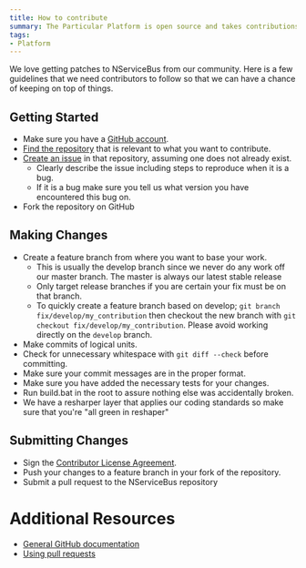 ```yaml
---
title: How to contribute
summary: The Particular Platform is open source and takes contributions from the community. 
tags:
- Platform
---
```


We love getting patches to NServiceBus from our community. Here is a few guidelines that we
need contributors to follow so that we can have a chance of keeping on top of things.

## Getting Started

* Make sure you have a [GitHub account](https://github.com/signup/free).
* [Find the repository](https://github.com/Particular/) that is relevant to what you want to contribute.
* [Create an issue](https://help.github.com/articles/creating-an-issue/) in that repository, assuming one does not already exist.
  * Clearly describe the issue including steps to reproduce when it is a bug.
  * If it is a bug make sure you tell us what version you have encountered this bug on.
* Fork the repository on GitHub

## Making Changes

* Create a feature branch from where you want to base your work.
  * This is usually the develop branch since we never do any work off our master branch. The master is always our latest stable release
  * Only target release branches if you are certain your fix must be on that
    branch.
  * To quickly create a feature branch based on develop; `git branch
    fix/develop/my_contribution` then checkout the new branch with `git
    checkout fix/develop/my_contribution`.  Please avoid working directly on the
    `develop` branch.
* Make commits of logical units.
* Check for unnecessary whitespace with `git diff --check` before committing.
* Make sure your commit messages are in the proper format.
* Make sure you have added the necessary tests for your changes.
* Run build.bat in the root to assure nothing else was accidentally broken.
* We have a resharper layer that applies our coding standards so make sure that you're "all green in reshaper"


## Submitting Changes

* Sign the [Contributor License Agreement](http://www.particular.net/contributors-license-agreement-consent).
* Push your changes to a feature branch in your fork of the repository.
* Submit a pull request to the NServiceBus repository

# Additional Resources

* [General GitHub documentation](https://help.github.com/)
* [Using pull requests](https://help.github.com/articles/using-pull-requests/)
